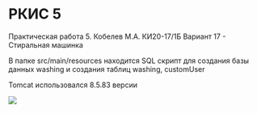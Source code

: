 # РКИС 5

Практическая работа 5. Кобелев М.А. КИ20-17/1Б
Вариант 17 - Стиральная машинка

В папке src/main/resources находится SQL скрипт для создания базы данных washing и
создания таблиц washing, customUser

Tomcat использовался 8.5.83 версии

![](https://tenor.com/view/vibe-rabbit-dance-bunny-vibe-twitch-gif-25518131)
